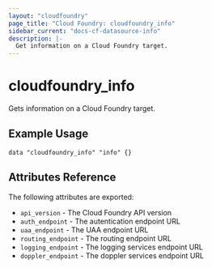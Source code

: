 ```yaml
---
layout: "cloudfoundry"
page_title: "Cloud Foundry: cloudfoundry_info"
sidebar_current: "docs-cf-datasource-info"
description: |-
  Get information on a Cloud Foundry target.
---
```


# cloudfoundry\_info

Gets information on a Cloud Foundry target.

## Example Usage

```hcl
data "cloudfoundry_info" "info" {}
```

## Attributes Reference

The following attributes are exported:

* `api_version` - The Cloud Foundry API version
* `auth_endpoint` - The autentication endpoint URL
* `uaa_endpoint` - The UAA endpoint URL
* `routing_endpoint` - The routing endpoint URL
* `logging_endpoint` - The logging services endpoint URL
* `doppler_endpoint` - The doppler services endpoint URL 
